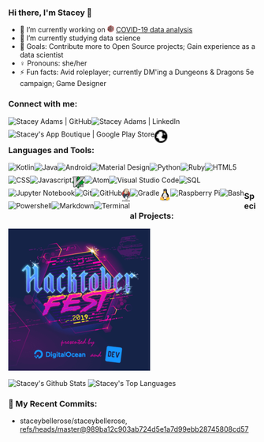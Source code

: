### Hi there, I'm Stacey 👋


- 🔭 I’m currently working on <img src="https://github.com/github/explore/blob/af16e074f93c080d7b283815787283cab0e9414b/topics/covid-19/covid-19.png" height="14px" /> [COVID-19 data analysis](https://github.com/staceybellerose/covid19-jupyter)
- 📖 I’m currently studying data science
- 🥅 Goals: Contribute more to Open Source projects; Gain experience as a data scientist
- ♀ Pronouns: she/her
- ⚡ Fun facts: Avid roleplayer; currently DM'ing a Dungeons &amp; Dragons 5e campaign; Game Designer

<!--
More ideas:
- 🌱 I’m currently learning ...
- 👯 I’m looking to collaborate on ...
- 🤔 I’m looking for help with ...
- 💬 Ask me about ...
-->

### Connect with me:

[<img align="left" alt="Stacey Adams | GitHub" height="26px" src="https://cdn.jsdelivr.net/npm/simple-icons@3.0.1/icons/github.svg" />][githubprofile]
[<img align="left" alt="Stacey Adams | LinkedIn" height="26px" src="https://cdn.jsdelivr.net/npm/simple-icons@v3/icons/linkedin.svg" />][linkedin]
[<img align="left" alt="Stacey's App Boutique | Google Play Store" height="26px" src="https://cdn.jsdelivr.net/npm/simple-icons@v3/icons/googleplay.svg" />][playstore]
[<img align="left" alt="Stacey Adams" height="26px" src="https://raw.githubusercontent.com/iconic/open-iconic/36b618fb260c245ea35dc7b19117405d31308102/svg/globe.svg" />][website]

<br />
<br />

### Languages and Tools:

<img align="left" alt="Kotlin" height="26px" src="https://raw.githubusercontent.com/abranhe/programming-languages-logos/30a0ecf99188be99a3c75a00efb5be61eca9c382/src/kotlin/kotlin.svg" />
<img align="left" alt="Java" height="26px" src="https://raw.githubusercontent.com/abranhe/programming-languages-logos/30a0ecf99188be99a3c75a00efb5be61eca9c382/src/java/java.svg" />
<img align="left" alt="Android" height="26px" src="https://raw.githubusercontent.com/gilbarbara/logos/804dc257b59e144eaca5bc6ffd16949752c6f789/logos/android-icon.svg" />
<img align="left" alt="Material Design" height="26px" src="https://upload.wikimedia.org/wikipedia/commons/c/c7/Google_Material_Design_Logo.svg" />
<img align="left" alt="Python" height="26px" src="https://raw.githubusercontent.com/abranhe/programming-languages-logos/30a0ecf99188be99a3c75a00efb5be61eca9c382/src/python/python.svg" />
<img align="left" alt="Ruby" height="26px" src="https://raw.githubusercontent.com/abranhe/programming-languages-logos/30a0ecf99188be99a3c75a00efb5be61eca9c382/src/ruby/ruby.svg" />
<img align="left" alt="HTML5" height="26px" src="https://raw.githubusercontent.com/abranhe/programming-languages-logos/30a0ecf99188be99a3c75a00efb5be61eca9c382/src/html/html.svg" />
<img align="left" alt="CSS" height="26px" src="https://raw.githubusercontent.com/abranhe/programming-languages-logos/30a0ecf99188be99a3c75a00efb5be61eca9c382/src/css/css.svg" />
<img align="left" alt="Javascript" height="26px" src="https://raw.githubusercontent.com/abranhe/programming-languages-logos/30a0ecf99188be99a3c75a00efb5be61eca9c382/src/javascript/javascript.svg" />
<img align="left" alt="vim" height="26px" src="https://raw.githubusercontent.com/gilbarbara/logos/804dc257b59e144eaca5bc6ffd16949752c6f789/logos/vim.svg" />
<img align="left" alt="Atom" height="26px" src="https://raw.githubusercontent.com/gilbarbara/logos/804dc257b59e144eaca5bc6ffd16949752c6f789/logos/atom.svg" />
<img align="left" alt="Visual Studio Code" height="26px" src="https://raw.githubusercontent.com/gilbarbara/logos/804dc257b59e144eaca5bc6ffd16949752c6f789/logos/visual-studio-code.svg" />
<img align="left" alt="SQL" height="26px" src="https://raw.githubusercontent.com/FortAwesome/Font-Awesome/951a0d011f8c832991750c16136f8e260efa60b5/svgs/solid/database.svg" />
<img align="left" alt="Jupyter Notebook" height="26px" src="https://raw.githubusercontent.com/gilbarbara/logos/804dc257b59e144eaca5bc6ffd16949752c6f789/logos/jupyter.svg" />
<img align="left" alt="Git" height="26px" src="https://raw.githubusercontent.com/gilbarbara/logos/804dc257b59e144eaca5bc6ffd16949752c6f789/logos/git-icon.svg" />
<img align="left" alt="GitHub" height="26px" src="https://raw.githubusercontent.com/gilbarbara/logos/804dc257b59e144eaca5bc6ffd16949752c6f789/logos/github-icon.svg" />
<img align="left" alt="Jenkins" height="26px" src="https://raw.githubusercontent.com/gilbarbara/logos/804dc257b59e144eaca5bc6ffd16949752c6f789/logos/jenkins.svg" />
<img align="left" alt="Gradle" height="26px" src="https://raw.githubusercontent.com/gilbarbara/logos/804dc257b59e144eaca5bc6ffd16949752c6f789/logos/gradle.svg" />
<img align="left" alt="Linux" height="26px" src="https://raw.githubusercontent.com/gilbarbara/logos/804dc257b59e144eaca5bc6ffd16949752c6f789/logos/linux-tux.svg" />
<img align="left" alt="Raspberry Pi" height="26px" src="https://raw.githubusercontent.com/gilbarbara/logos/804dc257b59e144eaca5bc6ffd16949752c6f789/logos/raspberry-pi.svg" />
<img align="left" alt="Bash" height="26px" src="https://raw.githubusercontent.com/odb/official-bash-logo/61eff022f2dad3c7468f5deb4f06652d15f2c143/assets/Logos/Icons/SVG/64x64.svg" />
<img align="left" alt="Powershell" height="26px" src="https://raw.githubusercontent.com/PowerShell/PowerShell/87b2581dd2907faf284690c2eab5c73b7e0b7fcc/assets/ps_black_64.svg" />
<img align="left" alt="Markdown" height="26px" src="https://raw.githubusercontent.com/gilbarbara/logos/804dc257b59e144eaca5bc6ffd16949752c6f789/logos/markdown.svg" />
<img align="left" alt="Terminal" height="26px" src="https://raw.githubusercontent.com/gilbarbara/logos/804dc257b59e144eaca5bc6ffd16949752c6f789/logos/terminal.svg" />

<br />
<br />

### Special Projects:

[<img alt="Hacktoberfest 2019" src="https://github.com/github/explore/blob/52f9c384026c08a42543c8018f6d978ff3e24135/topics/hacktoberfest/hacktoberfest.png" />][hacktoberfest]

<img alt="Stacey's Github Stats" src="https://github-readme-stats.vercel.app/api?username=staceybellerose&show_icons=true&hide_border=true&include_all_commits=true" />

<img alt="Stacey's Top Languages" src="https://github-readme-stats.vercel.app/api/top-langs/?username=staceybellerose&hide=Jupyter%20Notebook&hide_border=true" />

### 📅 My Recent Commits:

<!-- START gadpp -->
- staceybellerose/staceybellerose, [refs/heads/master@989ba12c903ab724d5e1a7d99ebb28745808cd57](https://github.com/staceybellerose/staceybellerose/commit/989ba12c903ab724d5e1a7d99ebb28745808cd57)

[githubprofile]: https://github.com/staceybellerose
[website]: https://staceyadams.me
[linkedin]: https://linkedin.com/in/staceyadams1
[playstore]: https://play.google.com/store/apps/developer?id=Stacey%27s+App+Boutique
[hacktoberfest]: https://hacktoberfest.digitalocean.com/
